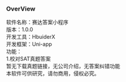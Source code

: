 ### OverView
软件名称：赛达答案小程序  
版本：1.0.0  
开发工具：HbuiderX  
开发框架：Uni-app  
功能：  
1.校对SAT真题答案  
暂无下载真题链接，无公司介绍，无答案纠错功能  
本软件可供研究，请勿商用，侵权必究。  